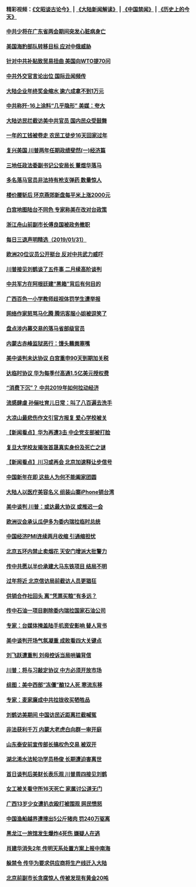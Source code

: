#### 精彩视频：[《文昭谈古论今》](https://github.com/gfw-breaker/wenzhao) | [《大陆新闻解读》](https://github.com/gfw-breaker/ntdtv-comedy) | [《中国禁闻》](https://github.com/gfw-breaker/ntdtv-news) | [《历史上的今天》](https://github.com/gfw-breaker/today-in-history) 


#### [中共少将在广东省两会期间突发心脏病身亡](../pages/nsc413/n11017463.md?t=02011230) 

#### [美国海豹部队转移目标 应对中俄威胁](../pages/nsc413/n11017801.md?t=02011230) 

#### [针对中共补贴致贸易扭曲 美国向WTO提70问](../pages/nsc413/n11017596.md?t=02011230) 

#### [中共外交官言论出位 国际丑闻频传](../pages/nsc413/n11017622.md?t=02011230) 

#### [大陆企业年终奖金缩水 逾六成拿不到1万元](../pages/nsc413/n11017185.md?t=02011230) 

#### [中共称歼-16上涂料“几乎隐形” 美媒：夸大](../pages/nsc413/n11017535.md?t=02011230) 

#### [大陆访民拦截访美中共官员 国内民众受鼓舞](../pages/nsc413/n11016964.md?t=02011230) 

#### [一年的工钱被卷走 农民工徒步16天回家过年](../pages/nsc413/n11017251.md?t=02011230) 

#### [复兴美国 川普两年任期政绩斐然(一)经济篇](../pages/nsc413/n11016366.md?t=02011230) 

#### [三地任政法委副书记公安局长 董煜华落马](../pages/nsc413/n11013583.md?t=02011230) 

#### [多名落马官员非法持有枪支弹药 数量惊人](../pages/nsc413/n11017112.md?t=02011230) 

#### [楼价腰斩后 环京燕郊新盘每平米上涨2000元](../pages/nsc413/n11016734.md?t=02011230) 

#### [白宫地图陆台不同色 专家称美在改对台政策](../pages/nsc413/n11017035.md?t=02011230) 

#### [浙江舟山前副市长傅良国被政务撤职](../pages/nsc413/n11017161.md?t=02011230) 

#### [每日三退声明精选（2019/01/31）](../pages/nsc413/n11017141.md?t=02011230) 

#### [欧洲20位议员公开挺台 反对中共武力威吓](../pages/nsc413/n11016946.md?t=02011230) 

#### [川普接见刘鹤谈了五件事 二月续高阶谈判](../pages/nsc413/n11016767.md?t=02011230) 

#### [中共军方在阿根廷建“黑箱”背后有何目的](../pages/nsc413/n11016689.md?t=02011230) 

#### [广西百色一小学教师歧视体罚学生遭举报](../pages/nsc413/n11016643.md?t=02011230) 

#### [网络作家怒骂马化腾 腾讯客服小姐被逗笑了](../pages/nsc413/n11016663.md?t=02011230) 

#### [盘点涉内幕交易的落马省部级官员](../pages/nsc413/n11016582.md?t=02011230) 

#### [内蒙古赤峰监狱恶行：馒头蘸粪塞嘴](../pages/nsc413/n11016318.md?t=02011230) 

#### [美中谈判未达协议 白宫重申90天到期加关税](../pages/nsc413/n11016604.md?t=02011230) 

#### [达临时协议 华为每季付高通1.5亿美元授权费](../pages/nsc413/n11016503.md?t=02011230) 

#### [“消费下沉”？ 中共2019年如何拉动经济](../pages/nsc413/n11016395.md?t=02011230) 

#### [流感肆虐 孙俪吐育儿日常：叫了八百遍去洗手](../pages/nsc413/n11016490.md?t=02011230) 

#### [大凉山最悲伤作文引官方报复 爱心学校被关](../pages/nsc413/n11016403.md?t=02011230) 

#### [【新闻看点】华为再遭3击 中企党支部被打脸](../pages/nsc413/n11016110.md?t=02011230) 

#### [复旦大学校友揭张首晟真实身份及死亡之谜](../pages/nsc413/n11016311.md?t=02011230) 

#### [【新闻看点】川习或再会 北京加速释让步信号](../pages/nsc413/n11016108.md?t=02011230) 

#### [中国新年在即 这些人为何不能阖家团圆](../pages/nsc413/n11015968.md?t=02011230) 

#### [大陆人以医疗美容名义 组装山寨iPhone销台湾](../pages/nsc413/n11013042.md?t=02011230) 

#### [美中谈判 川普：或达最大协议 或推迟一会](../pages/nsc413/n11016270.md?t=02011230) 

#### [欧洲议会承认瓜伊多为委内瑞拉临时总统](../pages/nsc413/n11016267.md?t=02011230) 

#### [中国经济PMI连续两月收缩 引通缩担忧](../pages/nsc413/n11016144.md?t=02011230) 

#### [北京五环内禁止卖烟花 天安门增派大批警力](../pages/nsc413/n11015976.md?t=02011230) 

#### [传中共愿以半价承建大马东铁项目 结局不明](../pages/nsc413/n11016154.md?t=02011230) 

#### [过年将近 北京信访局前截访人员更猖狂](../pages/nsc413/n11015942.md?t=02011230) 

#### [供销合作社回头 离“凭票买粮”有多远？](../pages/nsc413/n11016023.md?t=02011230) 

#### [传中石油一项目剔除委内瑞拉国家石油公司](../pages/nsc413/n11015982.md?t=02011230) 

#### [专家：台媒体掩盖陆手机资安影响 替人背书](../pages/nsc413/n11015566.md?t=02011230) 

#### [美中谈判开场气氛凝重 成败看四大关键点](../pages/nsc413/n11015922.md?t=02011230) 

#### [刘飞跃遭重判 刘母控诉当局哄骗背信](../pages/nsc413/n11016039.md?t=02011230) 

#### [川普：将与习敲定协议 中方必须开放市场](../pages/nsc413/n11015814.md?t=02011230) 


#### [组图：美中西部“冻僵”酿12人死 寒流东移](../pages/nsc413/n11015675.md?t=02011230) 

#### [专家：麦家廉成中共拉拢收买牺牲品](../pages/nsc413/n11015797.md?t=02011230) 

#### [刘鹤访美期间 中国访民近距离拦截喊冤](../pages/nsc413/n11015153.md?t=02011230) 

#### [非法获利千万 内蒙大老虎白向群一审开庭](../pages/nsc413/n11015220.md?t=02011230) 

#### [山东泰安前宣传部长搞权色交易 被双开](../pages/nsc413/n11015302.md?t=02011230) 

#### [湖北浠水法轮功学员杨俊 长期遭迫害离世](../pages/nsc413/n11015318.md?t=02011230) 

#### [首日谈判后美财长表乐观 川普周四接见刘鹤](../pages/nsc413/n11015436.md?t=02011230) 

#### [女工被关看守所16天死亡 家属讨公道无门](../pages/nsc413/n11012943.md?t=02011230) 

#### [广西13岁少女遭扒衣殴打被围观 网民愤怒](../pages/nsc413/n11015143.md?t=02011230) 

#### [中国渔船越界遭搜出5公斤猪肉 罚240万驱离](../pages/nsc413/n11015212.md?t=02011230) 

#### [黑龙江一旅馆发生爆炸4死伤 嫌疑人在逃](../pages/nsc413/n11014631.md?t=02011230) 

#### [肖建华消失2年 传明天系处置方案上报中南海](../pages/nsc413/n11014867.md?t=02011230) 

#### [躲禁令 传华为要求供应商将生产线迁入大陆](../pages/nsc413/n11014326.md?t=02011230) 

#### [北京前副市长贪腐惊人 传被发现有黄金20吨](../pages/nsc413/n11014427.md?t=02011230) 

